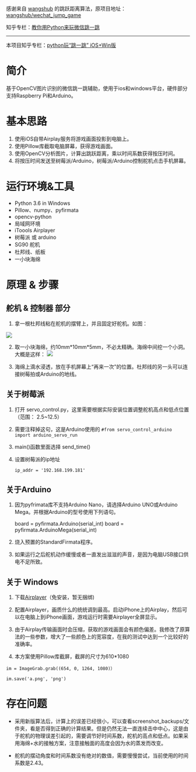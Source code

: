 感谢来自 [wangshub](https://github.com/wangshub "wangshub") 的跳跃距离算法，原项目地址：[wangshub/wechat_jump_game](https://github.com/wangshub/wechat_jump_game)

知乎专栏：[教你用Python来玩微信跳一跳](https://zhuanlan.zhihu.com/p/32452473)

----------

本项目知乎专栏：[python玩“跳一跳” iOS+Win版](https://zhuanlan.zhihu.com/p/32526110)

# 简介 #

基于OpenCV图片识别的微信跳一跳辅助，使用于ios和windows平台，硬件部分支持Raspberry Pi和Arduino。

# 基本思路 #

1. 使用iOS自带Airplay服务将游戏画面投影到电脑上。
2. 使用Pillow库截取电脑屏幕，获得游戏画面。
3. 使用OpenCV分析图片，计算出跳跃距离，乘以时间系数获得按压时间。
4. 将按压时间发送至树莓派/Arduino，树莓派/Arduino控制舵机点击手机屏幕。


# 运行环境&工具 #


- Python 3.6 in Windows
- Pillow、numpy、pyfirmata
- opencv-python
- 局域网环境
- iToools Airplayer
- 树莓派 或 arduino
- SG90 舵机
- 杜邦线、纸板
- 一小块海绵


# 原理 & 步骤 #

## 舵机 & 控制器 部分 ##

1. 拿一根杜邦线粘在舵机的摆臂上，并且固定好舵机。如图：

![](https://github.com/yangyiLTS/wechat_jump_game_iOS/raw/master/data/servo.jpg)

2. 取一小块海绵，约10mm\*10mm\*5mm，不必太精确。海绵中间挖一个小洞。大概是这样：
![](https://github.com/yangyiLTS/wechat_jump_game_iOS/raw/master/data/sponge.png)

3. 海绵上滴水浸透，放在手机屏幕上“再来一次”的位置。杜邦线的另一头可以连接树莓拍或Arduino的地线。

## 关于树莓派 ##

1. 打开 servo_control.py，这里需要根据实际安装位置调整舵机高点和低点位置（范围： 2.5~12.5）

2. 需要注释掉这句，这是Arduino使用的
	`#from servo_control_arduino import arduino_servo_run`
 
3. main()函数里面选择 send_time()

4. 设置树莓派的ip地址

	`ip_addr = '192.168.199.181'`

## 关于Arduino ##

 1. 因为pyfrimata库不支持Arduino Nano，请选择Arduino UNO或Arduino Mega。并根据Arduino的型号使用下列语句。

    board = pyfirmata.Arduino(serial_int)
    board = pyfirmata.ArduinoMega(serial_int)

 2. 烧入预置的StandardFirmata程序。

 3. 如果运行之后舵机动作缓慢或者一直发出滋滋的声音，是因为电脑USB接口供电不足所致。

## 关于 Windows ##
 1. 下载[Airplayer](https://pro.itools.cn/airplayer "Airplayer")（免安装，暂无捆绑)

 2. 配置Airplayer，画质什么的统统调到最高。启动iPhone上的Airplay，然后可以在电脑上到iPhone画面，游戏运行时需要Airplayer全屏显示。

 3. 由于Airplay传输画面时会压缩，获取的游戏画面会有颜色偏差。我修改了原算法的一些参数，增大了一些颜色上的宽容度，在我的测试中达到一个比较好的准确率。

 4. 本方案使用Pillow库截屏，截屏的尺寸为610*1080
```
im = ImageGrab.grab((654, 0, 1264, 1080)） 

im.save('a.png', 'png')
```
 
# 存在问题 #

- 采用新版算法后，计算上的误差已经很小，可以查看screenshot_backups/文件夹，看是否得到正确的计算结果。但是仍然无法一直连续击中中心，这是由于舵机的物理误差引起的，需要调节好时间系数，舵机的高点和低点。如果采用海绵+水的接触方案，注意接触面的高度会因为水的蒸发而改变。

- 舵机的摆动角度和时间系数没有绝对的数值，需要慢慢尝试，当前使用的时间系数是2.43。